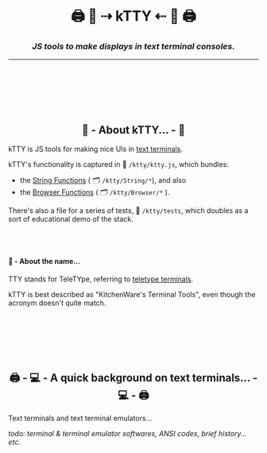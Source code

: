 <!-- Title -->
<h1 align="center">
  🖨 🐯  ⇢ kTTY ⇠  🐯 🖨
</h1>

<!--  Subtitle -->
<h3 align="center">
  <i>JS tools to make displays in text terminal consoles.</i>
</h3>

---

<br /><br /><br /><br /><br />





<h2 align="center"> 🐯  - About kTTY... - 🐯</h2>

kTTY is JS tools for making nice UIs in <a href="#text-terminals">text terminals</a>.  

kTTY's functionality is captured in 📄 `/ktty/ktty.js`,  which bundles: 
 - the <a href="https://github.com/rooftop-media/ktty/tree/main/String">String Functions</a> ( 🗂 `/ktty/String/*`), and also 
 - the <a href="https://github.com/rooftop-media/ktty/tree/main/Browser">Browser Functions</a> ( 🗂 `/ktty/Browser/*` ). 

There's also a file for a series of tests, 📄 `/ktty/tests`,
which doubles as a sort of educational demo of the stack. 

<br /><br />

<h4> 🐯  - About the name...</h4>

TTY stands for TeleTYpe, referring to [teletype terminals](https://en.wikipedia.org/wiki/Teletype_Model_33).  

kTTY is best described as "KitchenWare's Terminal Tools", 
even though the acronym doesn't quite match. 

<br /><br /><br /><br /><br />





<h2 align="center">  🖨 - 💻  - A quick background on text terminals... - 💻 - 🖨 </h2>

<p> Text terminals and text terminal emulators... </p>

<i>todo: terminal & terminal emulator softwares, ANSI codes, brief history... etc.</i>

<br /><br /><br /><br /><br />


